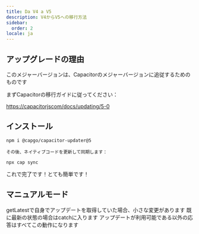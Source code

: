 ```yaml
---
title: Da V4 a V5
description: V4からV5への移行方法
sidebar:
  order: 2
locale: ja
---
```


## アップグレードの理由

このメジャーバージョンは、Capacitorのメジャーバージョンに追従するためのものです

まずCapacitorの移行ガイドに従ってください：

[https://capacitorjscom/docs/updating/5-0](https://capacitorjscom/docs/updating/5-0/)

## インストール

`npm i @capgo/capacitor-updater@5`

`その後、ネイティブコードを更新して同期します：`

`npx cap sync`

これで完了です！とても簡単です！

## マニュアルモード

getLatestで自身でアップデートを取得していた場合、小さな変更があります
既に最新の状態の場合はcatchに入ります
アップデートが利用可能である以外の応答はすべてこの動作になります